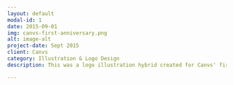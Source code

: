 ```yaml
---
layout: default
modal-id: 1
date: 2015-09-01
img: canvs-first-anniversary.png
alt: image-alt
project-date: Sept 2015
client: Canvs
category: Illustration & Logo Design
description: This was a logo illustration hybrid created for Canvs' first year anniversary celebration. The logo was printed on stickers, canvases, and other marketing collateral. The design was also incorporated into a web-invite, and a billboard. To create this illustration I used hand drawn elements that were compiled in Photoshop for the final design. 

---
```

